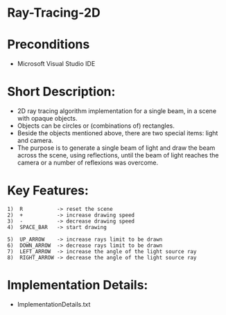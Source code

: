 # Ray-Tracing-2D


# Preconditions
   - Microsoft Visual Studio IDE

# Short Description:
   - 2D ray tracing algorithm implementation for a single beam, in a
scene with opaque objects.
   - Objects can be circles or (combinations of) rectangles.
   - Beside the objects mentioned above, there are two special items: light and camera.
   - The purpose is to generate a single beam of light and draw the beam across the scene, using reflections, until the beam of light reaches the camera or a number of reflexions was overcome.

# Key Features:
	1)	R 			-> reset the scene
	2)	+			-> increase drawing speed
	3)	-			-> decrease drawing speed
	4)	SPACE_BAR	-> start drawing

	5)	UP_ARROW	-> increase rays limit to be drawn
	6)	DOWN_ARROW	-> decrease rays limit to be drawn
	7)	LEFT_ARROW	-> increase the angle of the light source ray
	8)	RIGHT_ARROW	-> decrease the angle of the light source ray

# Implementation Details:
   - ImplementationDetails.txt
